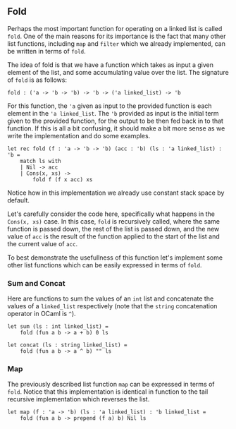 ## Fold

Perhaps the most important function for operating on a linked list is called `fold`. One of the main reasons for its importance is the fact that many other list functions, including `map` and `filter` which we already implemented, can be written in terms of `fold`.

The idea of fold is that we have a function which takes as input a given element of the list, and some accumulating value over the list. The signature of `fold` is as follows:

```
fold : ('a -> 'b -> 'b) -> 'b -> ('a linked_list) -> 'b
```

For this function, the `'a` given as input to the provided function is each element in the `'a linked_list`. The `'b` provided as input is the initial term given to the provided function, for the output to be then fed back in to that function. If this is all a bit confusing, it should make a bit more sense as we write the implementation and do some examples.

```
let rec fold (f : 'a -> 'b -> 'b) (acc : 'b) (ls : 'a linked_list) : 'b =
    match ls with
    | Nil -> acc
    | Cons(x, xs) ->
        fold f (f x acc) xs
```

Notice how in this implementation we already use constant stack space by default.

Let's carefully consider the code here, specifically what happens in the `Cons(x, xs)` case. In this case, `fold` is recursively called, where the same function is passed down, the rest of the list is passed down, and the new value of `acc` is the result of the function applied to the start of the list and the current value  of `acc`.

To best demonstrate the usefullness of this function let's implement some other list functions which can be easily expressed in terms of `fold`.

### Sum and Concat

Here are functions to sum the values of an `int` list and concatenate the values of a `linked_list` respectively (note that the `string` concatenation operator in OCaml is `^`).

```
let sum (ls : int linked_list) =
    fold (fun a b -> a + b) 0 ls
```

```
let concat (ls : string linked_list) =
    fold (fun a b -> a ^ b) "" ls
```

### Map

The previously described list function `map` can be expressed in terms of `fold`. Notice that this implementation is identical in function to the tail recursive implementation which reverses the list.

```
let map (f : 'a -> 'b) (ls : 'a linked_list) : 'b linked_list =
    fold (fun a b -> prepend (f a) b) Nil ls
```
